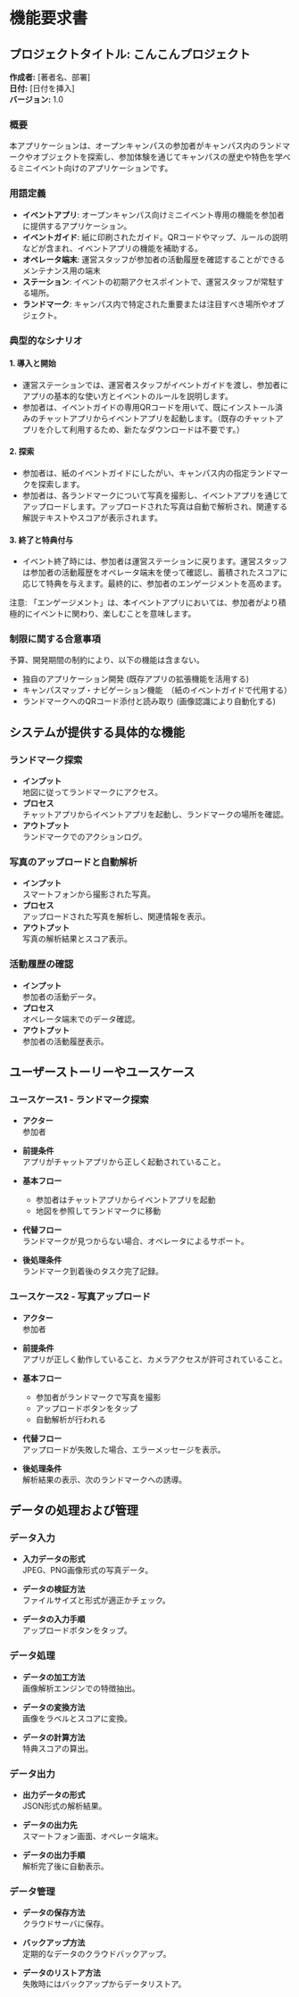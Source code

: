 # 機能要求書

## プロジェクトタイトル: こんこんプロジェクト

**作成者:** [著者名、部署]  
**日付:** [日付を挿入]  
**バージョン:** 1.0  

### 概要

本アプリケーションは、オープンキャンパスの参加者がキャンパス内のランドマークやオブジェクトを探索し、参加体験を通じてキャンパスの歴史や特色を学べるミニイベント向けのアプリケーションです。

### 用語定義

- **イベントアプリ**: オープンキャンパス向けミニイベント専用の機能を参加者に提供するアプリケーション。
- **イベントガイド**: 紙に印刷されたガイド。QRコードやマップ、ルールの説明などが含まれ、イベントアプリの機能を補助する。
- **オペレータ端末**: 運営スタッフが参加者の活動履歴を確認することができるメンテナンス用の端末
- **ステーション**: イベントの初期アクセスポイントで、運営スタッフが常駐する場所。
- **ランドマーク**: キャンパス内で特定された重要または注目すべき場所やオブジェクト。

### 典型的なシナリオ

#### 1. 導入と開始

- 運営ステーションでは、運営者スタッフがイベントガイドを渡し、参加者にアプリの基本的な使い方とイベントのルールを説明します。
- 参加者は、イベントガイドの専用QRコードを用いて、既にインストール済みのチャットアプリからイベントアプリを起動します。（既存のチャットアプリを介して利用するため、新たなダウンロードは不要です。）

#### 2. 探索

- 参加者は、紙のイベントガイドにしたがい、キャンパス内の指定ランドマークを探索します。
- 参加者は、各ランドマークについて写真を撮影し、イベントアプリを通じてアップロードします。アップロードされた写真は自動で解析され、関連する解説テキストやスコアが表示されます。

#### 3. 終了と特典付与

- イベント終了時には、参加者は運営ステーションに戻ります。運営スタッフは参加者の活動履歴をオペレータ端末を使って確認し、蓄積されたスコアに応じて特典を与えます。最終的に、参加者のエンゲージメントを高めます。

注意: 「エンゲージメント」は、本イベントアプリにおいては、参加者がより積極的にイベントに関わり、楽しむことを意味します。

### 制限に関する合意事項

予算、開発期間の制約により、以下の機能は含まない。

- 独自のアプリケーション開発 (既存アプリの拡張機能を活用する)
- キャンパスマップ・ナビゲーション機能　（紙のイベントガイドで代用する）
- ランドマークへのQRコード添付と読み取り (画像認識により自動化する)

## システムが提供する具体的な機能

### ランドマーク探索

- **インプット**  
  地図に従ってランドマークにアクセス。
- **プロセス**  
  チャットアプリからイベントアプリを起動し、ランドマークの場所を確認。
- **アウトプット**  
  ランドマークでのアクションログ。

### 写真のアップロードと自動解析

- **インプット**  
  スマートフォンから撮影された写真。
- **プロセス**  
  アップロードされた写真を解析し、関連情報を表示。
- **アウトプット**  
  写真の解析結果とスコア表示。

### 活動履歴の確認

- **インプット**  
  参加者の活動データ。
- **プロセス**  
  オペレータ端末でのデータ確認。
- **アウトプット**  
  参加者の活動履歴表示。

## ユーザーストーリーやユースケース

### ユースケース1 - ランドマーク探索

- **アクター**  
  参加者

- **前提条件**  
  アプリがチャットアプリから正しく起動されていること。

- **基本フロー**  
  - 参加者はチャットアプリからイベントアプリを起動
  - 地図を参照してランドマークに移動

- **代替フロー**  
  ランドマークが見つからない場合、オペレータによるサポート。

- **後処理条件**  
  ランドマーク到着後のタスク完了記録。

### ユースケース2 - 写真アップロード

- **アクター**  
  参加者

- **前提条件**  
  アプリが正しく動作していること、カメラアクセスが許可されていること。

- **基本フロー**  
  - 参加者がランドマークで写真を撮影
  - アップロードボタンをタップ
  - 自動解析が行われる

- **代替フロー**  
  アップロードが失敗した場合、エラーメッセージを表示。

- **後処理条件**  
  解析結果の表示、次のランドマークへの誘導。

## データの処理および管理

### データ入力

- **入力データの形式**  
  JPEG、PNG画像形式の写真データ。

- **データの検証方法**  
  ファイルサイズと形式が適正かチェック。

- **データの入力手順**  
  アップロードボタンをタップ。

### データ処理

- **データの加工方法**  
  画像解析エンジンでの特徴抽出。

- **データの変換方法**  
  画像をラベルとスコアに変換。

- **データの計算方法**  
  特典スコアの算出。

### データ出力

- **出力データの形式**  
  JSON形式の解析結果。

- **データの出力先**  
  スマートフォン画面、オペレータ端末。

- **データの出力手順**  
  解析完了後に自動表示。

### データ管理

- **データの保存方法**  
  クラウドサーバに保存。

- **バックアップ方法**  
  定期的なデータのクラウドバックアップ。

- **データのリストア方法**  
  失敗時にはバックアップからデータリストア。